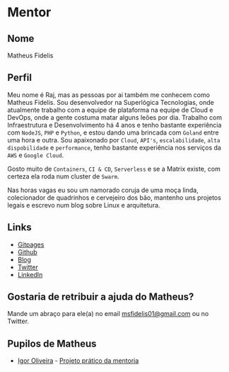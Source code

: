 # Mentor

## Nome

Matheus Fidelis

## Perfil

Meu nome é Raj, mas as pessoas por ai também me conhecem como Matheus Fidelis. 
Sou desenvolvedor na Superlógica Tecnologias, onde atualmente trabalho com a equipe de plataforma na equipe de Cloud e DevOps, onde a gente costuma matar alguns leões por dia.
Trabalho com Infraestrutura e Desenvolvimento há 4 anos e tenho bastante experiência com `NodeJS`, `PHP` e `Python`, e estou dando uma brincada com `Goland` entre uma hora e outra. 
Sou apaixonado por `Cloud`, `API's`, `escalabilidade`, `alta dispobilidade` e `performance`, tenho bastante experiência nos serviços da `AWS` e `Google Cloud`.

Gosto muito de `Containers`, `CI & CD`, `Serverless` e se a Matrix existe, com certeza ela roda num cluster de `Swarm`. 

Nas horas vagas eu sou um namorado coruja de uma moça linda, colecionador de quadrinhos e cervejeiro dos bão, mantenho uns projetos legais e escrevo num blog sobre Linux e arquitetura. 

## Links

* [Gitpages](http://msfidelis.github.io/)
* [Github](https://github.com/msfidelis)
* [Blog](http://nanoshots.com.br)
* [Twitter](https://twitter.com/fidelissauro)
* [LinkedIn](https://br.linkedin.com/in/msfidelis)

## Gostaria de retribuir a ajuda do Matheus?

Mande um abraço para ele(a) no email msfidelis01@gmail.com ou no Twitter.

## Pupilos de Matheus

- [Igor Oliveira](../../pupils/profiles/IgoOliveira.md) - [Projeto prático da mentoria](https://github.com/devigor/mentoria-devops)
